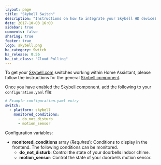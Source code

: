 ```yaml
---
layout: page
title: "Skybell Switch"
description: "Instructions on how to integrate your Skybell HD devices within Home Assistant."
date: 2017-10-03 16:00
sidebar: true
comments: false
sharing: true
footer: true
logo: skybell.png
ha_category: Switch
ha_release: 0.56
ha_iot_class: "Cloud Polling"
---
```


To get your [Skybell.com](https://skybell.com/) switches working within Home Assistant, please follow the instructions for the general [Skybell component](/components/skybell).

Once you have enabled the [Skybell component](/components/skybell), add the following to your `configuration.yaml` file:

```yaml
# Example configuration.yaml entry
switch:
  - platform: skybell
    monitored_conditions:
      - do_not_disturb
      - motion_sensor
```

Configuration variables:

- **monitored_conditions** array (*Required*): Conditions to display in the frontend. The following conditions can be monitored.
  - **do_not_disturb**: Control the state of your doorbells indoor chime.
  - **motion_sensor**: Control the state of your doorbells motion sensor.
